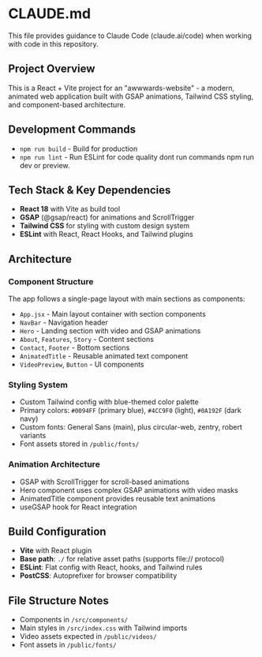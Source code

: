 # CLAUDE.md

This file provides guidance to Claude Code (claude.ai/code) when working with code in this repository.

## Project Overview

This is a React + Vite project for an "awwwards-website" - a modern, animated web application built with GSAP animations, Tailwind CSS styling, and component-based architecture.

## Development Commands

- `npm run build` - Build for production
- `npm run lint` - Run ESLint for code quality
dont run commands npm run dev or preview.

## Tech Stack & Key Dependencies

- **React 18** with Vite as build tool
- **GSAP** (@gsap/react) for animations and ScrollTrigger
- **Tailwind CSS** for styling with custom design system
- **ESLint** with React, React Hooks, and Tailwind plugins

## Architecture

### Component Structure
The app follows a single-page layout with main sections as components:
- `App.jsx` - Main layout container with section components
- `NavBar` - Navigation header
- `Hero` - Landing section with video and GSAP animations
- `About`, `Features`, `Story` - Content sections
- `Contact`, `Footer` - Bottom sections
- `AnimatedTitle` - Reusable animated text component
- `VideoPreview`, `Button` - UI components

### Styling System
- Custom Tailwind config with blue-themed color palette
- Primary colors: `#0094FF` (primary blue), `#4CC9F0` (light), `#0A192F` (dark navy)
- Custom fonts: General Sans (main), plus circular-web, zentry, robert variants
- Font assets stored in `/public/fonts/`

### Animation Architecture
- GSAP with ScrollTrigger for scroll-based animations
- Hero component uses complex GSAP animations with video masks
- AnimatedTitle component provides reusable text animations
- useGSAP hook for React integration

## Build Configuration

- **Vite** with React plugin
- **Base path**: `./` for relative asset paths (supports file:// protocol)
- **ESLint**: Flat config with React, hooks, and Tailwind rules
- **PostCSS**: Autoprefixer for browser compatibility

## File Structure Notes

- Components in `/src/components/`
- Main styles in `/src/index.css` with Tailwind imports
- Video assets expected in `/public/videos/`
- Font assets in `/public/fonts/`